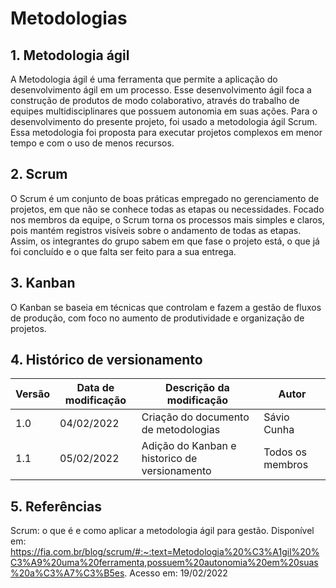# Metodologias

## 1. Metodologia ágil

A Metodologia ágil é uma ferramenta que permite a aplicação do desenvolvimento ágil em um processo. Esse desenvolvimento ágil foca a construção de produtos de modo colaborativo, através do trabalho de equipes multidisciplinares que possuem autonomia em suas ações.
Para o desenvolvimento do presente projeto, foi usado a metodologia ágil Scrum. Essa metodologia foi proposta para executar projetos complexos em menor tempo e com o uso de menos recursos.

## 2. Scrum

O Scrum é um conjunto de boas práticas empregado no gerenciamento de projetos, em que não se conhece todas as etapas ou necessidades. Focado nos membros da equipe, o Scrum torna os processos mais simples e claros, pois mantém registros visíveis sobre o andamento de todas as etapas. Assim, os integrantes do grupo sabem em que fase o projeto está, o que já foi concluído e o que falta ser feito para a sua entrega.

## 3. Kanban

O Kanban se baseia em técnicas que controlam e fazem a gestão de fluxos de produção, com foco no aumento de produtividade e organização de projetos.



## 4. Histórico de versionamento

|Versão|Data de modificação|Descrição da modificação|Autor|
|-|-|-|-|
|1.0|04/02/2022|Criação do documento de metodologias|Sávio Cunha|
|1.1|05/02/2022|Adição do Kanban e historico de versionamento|Todos os membros|



## 5. Referências

Scrum: o que é e como aplicar a metodologia ágil para gestão. Disponível em: https://fia.com.br/blog/scrum/#:~:text=Metodologia%20%C3%A1gil%20%C3%A9%20uma%20ferramenta,possuem%20autonomia%20em%20suas%20a%C3%A7%C3%B5es. Acesso em: 19/02/2022